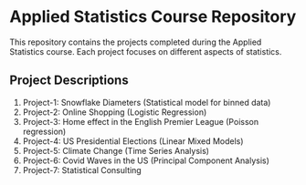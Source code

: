 # Applied Statistics Course Repository

This repository contains the projects completed during the Applied Statistics course. Each project focuses on different aspects of statistics.

## Project Descriptions

1. Project-1: Snowflake Diameters (Statistical model for binned data)
2. Project-2: Online Shopping (Logistic Regression)
3. Project-3: Home effect in the English Premier League (Poisson regression)
4. Project-4: US Presidential Elections (Linear Mixed Models)
5. Project-5: Climate Change (Time Series Analysis)
6. Project-6: Covid Waves in the US (Principal Component Analysis)
7. Project-7: Statistical Consulting

